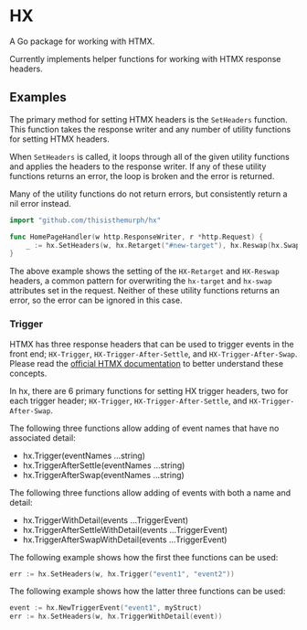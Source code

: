 # HX

A Go package for working with HTMX.

Currently implements helper functions for working with HTMX response headers.

## Examples

The primary method for setting HTMX headers is the `SetHeaders` function.
This function takes the response writer and any number of utility functions for setting HTMX headers.

When `SetHeaders` is called, it loops through all of the given utility functions and applies the headers to the response writer. If any of these utility functions returns an error, the loop is broken and the error is returned.

Many of the utility functions do not return errors, but consistently return a nil error instead.

```go
import "github.com/thisisthemurph/hx"

func HomePageHandler(w http.ResponseWriter, r *http.Request) {
    _ := hx.SetHeaders(w, hx.Retarget("#new-target"), hx.Reswap(hx.SwapOuterHTML))
}
```
The above example shows the setting of the `HX-Retarget` and `HX-Reswap` headers, a common pattern for overwriting the `hx-target` and `hx-swap` attributes set in the request. Neither of these utility functions returns an error, so the error can be ignored in this case.

### Trigger

HTMX has three response headers that can be used to trigger events in the front end; `HX-Trigger`, `HX-Trigger-After-Settle`, and `HX-Trigger-After-Swap`. Please read the [official HTMX documentation](https://htmx.org/headers/hx-trigger/) to better understand these concepts.

In hx, there are 6 primary functions for setting HX trigger headers, two for each trigger header; `HX-Trigger`, `HX-Trigger-After-Settle`, and `HX-Trigger-After-Swap`.

The following three functions allow adding of event names that have no associated detail:

- hx.Trigger(eventNames ...string)
- hx.TriggerAfterSettle(eventNames ...string)
- hx.TriggerAfterSwap(eventNames ...string)

The following three functions allow adding of events with both a name and detail:

- hx.TriggerWithDetail(events ...TriggerEvent)
- hx.TriggerAfterSettleWithDetail(events ...TriggerEvent)
- hx.TriggerAfterSwapWithDetail(events ...TriggerEvent)

The following example shows how the first thee functions can be used:

```go
err := hx.SetHeaders(w, hx.Trigger("event1", "event2"))
```

The following example shows how the latter three functions can be used:

```go
event := hx.NewTriggerEvent("event1", myStruct)
err := hx.SetHeaders(w, hx.TriggerWithDetail(event))
```
